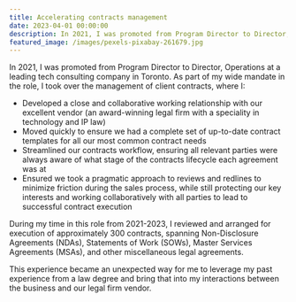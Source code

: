 ```yaml
---
title: Accelerating contracts management
date: 2023-04-01 00:00:00
description: In 2021, I was promoted from Program Director to Director, Operations at a leading tech consulting company in Toronto. As part of my wide mandate in the role, I took over the management of client contracts, where I...
featured_image: /images/pexels-pixabay-261679.jpg
---
```


In 2021, I was promoted from Program Director to Director, Operations at a leading tech consulting company in Toronto. As part of my wide mandate in the role, I took over the management of client contracts, where I:

- Developed a close and collaborative working relationship with our excellent vendor (an award-winning legal firm with a speciality in technology and IP law)
- Moved quickly to ensure we had a complete set of up-to-date contract templates for all our most common contract needs
- Streamlined our contracts workflow, ensuring all relevant parties were always aware of what stage of the contracts lifecycle each agreement was at
- Ensured we took a pragmatic approach to reviews and redlines to minimize friction during the sales process, while still protecting our key interests and working collaboratively with all parties to lead to successful contract execution

During my time in this role from 2021-2023, I reviewed and arranged for execution of approximately 300 contracts, spanning Non-Disclosure Agreements (NDAs), Statements of Work (SOWs), Master Services Agreements (MSAs), and other miscellaneous legal agreements.

This experience became an unexpected way for me to leverage my past experience from a law degree and bring that into my interactions between the business and our legal firm vendor.